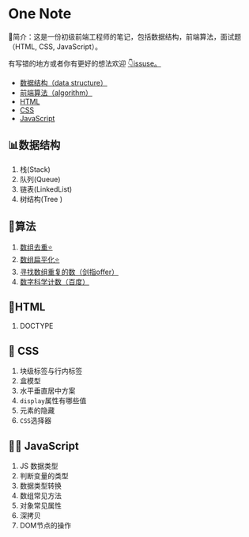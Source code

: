 # One Note

🔎简介：这是一份初级前端工程师的笔记，包括数据结构，前端算法，面试题（HTML, CSS, JavaScript）。

有写错的地方或者你有更好的想法欢迎 [👇issuse。](https://github.com/Elgar17/one-note/issues/new)

- [数据结构（data structure）](01data-structure/00RED.md)
- [前端算法（algorithm）](./02algorithm/00RED.md)
- [HTML](./03html/00RED.md)
- [CSS](./04css/00RED.md)
- [JavaScript](./05javascript/00RED.md)



## 📊数据结构
1. 栈(Stack)
2. 队列(Queue)
3. 链表(LinkedList)
4. 树结构(Tree )


## 🔐算法
1. [数组去重⭐](./02algorithm/01.md)
2. [数组扁平化⭐](./02algorithm/02.md)
3. [寻找数组重复的数（剑指offer）](./02algorithm/03.md)
4. [数字科学计数（百度）](./02algorithm/04.md)



## 📃HTML 
1. DOCTYPE

## 🎨 CSS

1. 块级标签与行内标签
2. 盒模型
3. 水平垂直居中方案
4. `display`属性有哪些值
5. 元素的隐藏
6. `CSS`选择器


## 🏃‍♂️ JavaScript

1. JS 数据类型
2. 判断变量的类型
3. 数据类型转换
4. 数组常见方法
5. 对象常见属性
6. 深拷贝
7. DOM节点的操作







